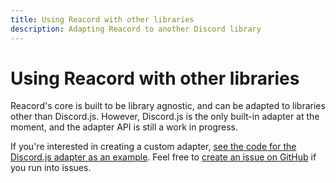 ```yaml
---
title: Using Reacord with other libraries
description: Adapting Reacord to another Discord library
---
```


# Using Reacord with other libraries

Reacord's core is built to be library agnostic, and can be adapted to libraries other than Discord.js. However, Discord.js is the only built-in adapter at the moment, and the adapter API is still a work in progress.

If you're interested in creating a custom adapter, [see the code for the Discord.js adapter as an example](https://github.com/itsMapleLeaf/reacord/blob/main/packages/reacord/library/core/reacord-discord-js.ts). Feel free to [create an issue on GitHub](https://github.com/itsMapleLeaf/reacord/issues/new) if you run into issues.
